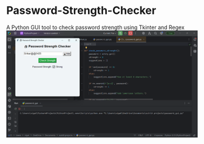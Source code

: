 # Password-Strength-Checker
A Python GUI tool to check password strength using Tkinter and Regex
![Screenshot of the GUI](p1%20op.png)
